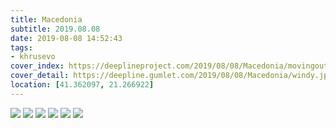 ```yaml
---
title: Macedonia
subtitle: 2019.08.08
date: 2019-08-08 14:52:43
tags:
- khrusevo
cover_index: https://deeplineproject.com/2019/08/08/Macedonia/movingout_cover.jpg
cover_detail: https://deepline.gumlet.com/2019/08/08/Macedonia/windy.jpg 
location: [41.362097, 21.266922]
---
```


![](https://deeplineproject.com/2019/08/08/Macedonia/khrusevo.jpg?format=auto&width=2000)
![](https://deeplineproject.com/2019/08/08/Macedonia/mitch.jpg?format=auto&width=2000)
![](https://deeplineproject.com/2019/08/08/Macedonia/movingout.jpg?format=auto&width=2000)
![](https://deeplineproject.com/2019/08/08/Macedonia/packit.jpg?format=auto&width=2000)
![](https://deeplineproject.com/2019/08/08/Macedonia/windy.jpg?format=auto&width=2000)
![](https://deeplineproject.com/2019/08/08/Macedonia/yassen.jpg?format=auto&width=2000)
